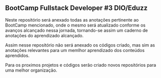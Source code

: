 ## BootCamp  Fullstack Developer #3 DIO/Eduzz

Neste repositório será anexado todas as anotações pertinente ao BootCamp mencionado, onde o mesmo será atualizado conforme os avanços alcançado nessa jornada, tornando-se assim um caderno de anotações do aprendizado alcançado.

Assim nesse repositório não será anexado os códigos criado, mas sim as anotações relevantes para um memlhor aprendizado dos conteúdos aprendidos.

Para os proximos projetos e códigos serão criado novos repositórios para uma melhor organização. 